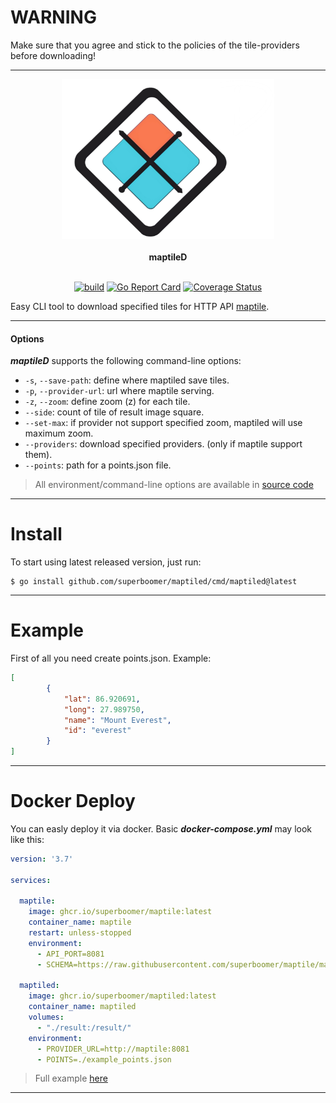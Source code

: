 # **WARNING**

Make sure that you agree and stick to the policies
of the tile-providers before downloading!

---
<div align="center">
  <img class="logo" src="https://raw.githubusercontent.com/superboomer/maptiled/master/assets/logo.png" width="340px" height="256px" alt="logo"/>
  <br>
  <br>
  <b>maptileD</b>
  <br>
  <br>

  [![build](https://github.com/superboomer/maptiled/actions/workflows/build.yml/badge.svg)](https://github.com/superboomer/maptiled/actions/workflows/build.yml)&nbsp;[![Go Report Card](https://goreportcard.com/badge/github.com/superboomer/maptiled)](https://goreportcard.com/report/github.com/superboomer/maptiled)&nbsp;[![Coverage Status](https://coveralls.io/repos/github/superboomer/maptiled/badge.svg?branch=master)](https://coveralls.io/github/superboomer/maptiled?branch=master)
</div>


 Easy CLI tool to download specified tiles for HTTP API [maptile](https://github.com/superboomer/maptile/).

---
#### Options

 ***maptileD*** supports the following command-line options:

- `-s`, `--save-path`: define where maptiled save tiles.
- `-p`, `--provider-url`: url where maptile serving.
- `-z`, `--zoom`: define zoom (z) for each tile.
- `--side`: count of tile of result image square.
- `--set-max`: if provider not support specified zoom, maptiled will use maximum zoom.
- `--providers`: download specified providers. (only if maptile support them).
- `--points`: path for a points.json file.

> All environment/command-line options are available in [source code](https://github.com/superboomer/maptiled/blob/master/internal/options/opt.go)
***
# **Install**
To start using latest released version, just run:

```
$ go install github.com/superboomer/maptiled/cmd/maptiled@latest
```

***
# **Example**
First of all you need create points.json. Example:

```JSON
[
        {
            "lat": 86.920691,
            "long": 27.989750,
            "name": "Mount Everest",
            "id": "everest"
        }
]
```
***
# **Docker Deploy**

You can easly deploy it via docker. Basic ***docker-compose.yml*** may look like this:
```YAML
version: '3.7'

services:

  maptile:
    image: ghcr.io/superboomer/maptile:latest
    container_name: maptile
    restart: unless-stopped
    environment:
      - API_PORT=8081
      - SCHEMA=https://raw.githubusercontent.com/superboomer/maptile/master/example/providers.json

  maptiled:
    image: ghcr.io/superboomer/maptiled:latest
    container_name: maptiled
    volumes:
      - "./result:/result/"
    environment:
      - PROVIDER_URL=http://maptile:8081
      - POINTS=./example_points.json

```
> Full example [here](https://github.com/superboomer/maptiled/blob/master/example)
***

